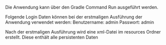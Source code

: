 Die Anwendung kann über den Gradle Command Run ausgeführt werden.

Folgende Login Daten können bei der erstmaligen Ausführung der Anwendung verwendet werden:
Benutzername: admin
Passwort: admin

Nach der erstmaligen Ausführung wird eine xml-Datei im resources Ordner erstellt. Diese enthält alle persistenten Daten
